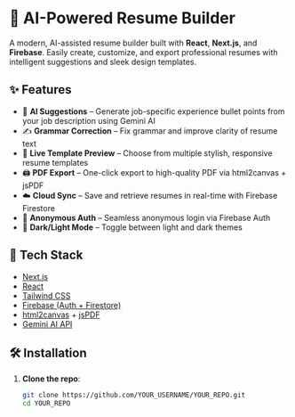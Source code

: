 # 📝 AI-Powered Resume Builder

A modern, AI-assisted resume builder built with **React**, **Next.js**, and **Firebase**. Easily create, customize, and export professional resumes with intelligent suggestions and sleek design templates.

## ✨ Features

- 🤖 **AI Suggestions** – Generate job-specific experience bullet points from your job description using Gemini AI
- ✍️ **Grammar Correction** – Fix grammar and improve clarity of resume text
- 🎨 **Live Template Preview** – Choose from multiple stylish, responsive resume templates
- 🖨️ **PDF Export** – One-click export to high-quality PDF via html2canvas + jsPDF
- ☁️ **Cloud Sync** – Save and retrieve resumes in real-time with Firebase Firestore
- 🔐 **Anonymous Auth** – Seamless anonymous login via Firebase Auth
- 🌙 **Dark/Light Mode** – Toggle between light and dark themes

## 🚀 Tech Stack

- [Next.js](https://nextjs.org/)
- [React](https://reactjs.org/)
- [Tailwind CSS](https://tailwindcss.com/)
- [Firebase (Auth + Firestore)](https://firebase.google.com/)
- [html2canvas](https://html2canvas.hertzen.com/) + [jsPDF](https://github.com/parallax/jsPDF)
- [Gemini AI API](https://ai.google.dev/)

## 🛠️ Installation

1. **Clone the repo**:

   ```bash
   git clone https://github.com/YOUR_USERNAME/YOUR_REPO.git
   cd YOUR_REPO
